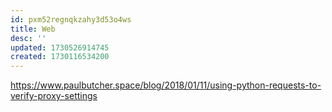 ```yaml
---
id: pxm52regnqkzahy3d53o4ws
title: Web
desc: ''
updated: 1730526914745
created: 1730116534200
---
```

https://www.paulbutcher.space/blog/2018/01/11/using-python-requests-to-verify-proxy-settings